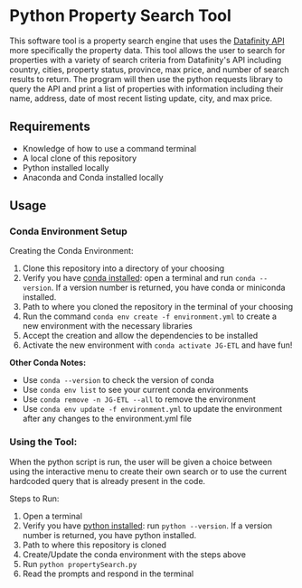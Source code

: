 # Python Property Search Tool

This software tool is a property search engine that uses the [Datafinity API](https://developer.datafiniti.co/docs/get-started) more specifically the property data. This tool allows the user to search for properties with a variety of search criteria from Datafinity's API including country, cities, property status, province, max price, and number of search results to return. The program will then use the python requests library to query the API and print a list of properties with information including their name, address, date of most recent listing update, city, and max price.


## Requirements

* Knowledge of how to use a command terminal
* A local clone of this repository
* Python installed locally
* Anaconda and Conda installed locally


## Usage
### Conda Environment Setup

Creating the Conda Environment:
1. Clone this repository into a directory of your choosing
2. Verify you have [conda installed](https://docs.conda.io/projects/conda/en/latest/user-guide/install/index.html): open a terminal and run `conda --version`. If a version number is returned, you have conda or miniconda installed.
3. Path to where you cloned the repository in the terminal of your choosing
4. Run the command `conda env create -f environment.yml` to create a new environment with the necessary libraries
5. Accept the creation and allow the dependencies to be installed
6. Activate the new environment with `conda activate JG-ETL` and have fun! 

**Other Conda Notes:**
- Use `conda --version` to check the version of conda
- Use `conda env list` to see your current conda environments
- Use `conda remove -n JG-ETL --all` to remove the environment
- Use `conda env update -f environment.yml` to update the environment after any changes to the environment.yml file

### Using the Tool:

When the python script is run, the user will be given a choice between using the interactive menu to create their own search or to use the current hardcoded query that is already present in the code.

Steps to Run:  
1. Open a terminal
2. Verify you have [python installed](https://www.python.org/downloads/): run `python --version`. If a version number is returned, you have python installed.
3. Path to where this repository is cloned
4. Create/Update the conda environment with the steps above
5. Run `python propertySearch.py`
6. Read the prompts and respond in the terminal